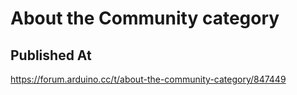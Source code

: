 # About the Community category

## Published At

https://forum.arduino.cc/t/about-the-community-category/847449
